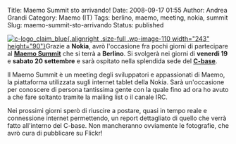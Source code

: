 Title: Maemo Summit sto arrivando!
Date: 2008-09-17 01:55
Author: Andrea Grandi
Category: Maemo (IT)
Tags: berlino, maemo, meeting, nokia, summit
Slug: maemo-summit-sto-arrivando
Status: published

[![](http://www.andreagrandi.it/wp-content/uploads/2008/09/c-logo_claim_blue.jpg "c-logo_claim_blue"){.alignright
.size-full .wp-image-110 width="243"
height="90"}](http://www.andreagrandi.it/wp-content/uploads/2008/09/c-logo_claim_blue.jpg)Grazie
a **Nokia**, avrò l'occasione fra pochi giorni di partecipare al
[**Maemo Summit**](http://wiki.maemo.org/Maemo_Summit_2008) che si terrà
a **Berlino**. Si svolgerà nei giorni di **venerdi 19** e **sabato 20
settembre** e sarà ospitato nella splendida sede del
[**C-base**](http://it.wikipedia.org/wiki/C-base).

Il Maemo Summit è un meeting degli sviluppatori e appassionati di Maemo,
la piattaforma utilizzata sugli internet tablet della Nokia. Sarà
un'occasione per conoscere di persona tantissima gente con la quale fino
ad ora ho avuto a che fare soltanto tramite la mailing list o il canale
IRC.

Nei prossimi giorni sperò di riuscire a postare, quasi in tempo reale e
connessione internet permettendo, un report dettagliato di quello che
verrà fatto all'interno del C-base. Non mancheranno ovviamente le
fotografie, che avrò cura di pubblicare su Flickr!
